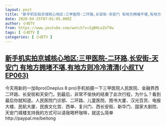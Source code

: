 ```yaml
---
layout: post
title: "新手机实拍京城核心地区:三甲医院-二环路,长安街-天安门 有地方拥堵不堪,有地方则冷冷清清(小叔TV EP063)"
date: 2020-04-25T07:01:05.000Z
author: 小叔TV
from: https://www.youtube.com/watch?v=IgB0LeZoT9w
tags: [ 小叔TV ]
categories: [ 小叔TV ]
---
```

<!--1587798065000-->
[新手机实拍京城核心地区:三甲医院-二环路,长安街-天安门 有地方拥堵不堪,有地方则冷冷清清(小叔TV EP063)](https://www.youtube.com/watch?v=IgB0LeZoT9w)
------

<div>
今天用新的一加8pro(Oneplus 8 pro)手机拍摄一下三甲医院人民医院、金融界西二环路、长安街和天安门，到最后，非常不愉快的结束了此次行程，为什么？看到最后你就知道。人民医院门诊部、二环路、儿童医院、图书大厦、汉光百货、电报大楼、民航大厦、民族文化宫、西单、复兴门、西长安街、新华门、国家大剧院、天安门城楼支持我的方式可以请我喝杯咖啡，就这么简单http://paypal.me/beitong
</div>
